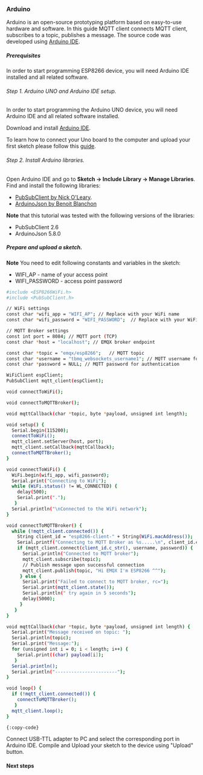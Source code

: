 ### Arduino
Arduino is an open-source prototyping platform based on easy-to-use hardware and software. 
In this guide MQTT client connects MQTT client, subscribes to a topic, publishes a message.
The source code was developed using [Arduino IDE](https://www.arduino.cc/en/software).

##### Prerequisites

In order to start programming ESP8266 device, you will need Arduino IDE installed and all related software.

###### Step 1. Arduino UNO and Arduino IDE setup.
In order to start programming the Arduino UNO device, you will need Arduino IDE and all related software installed.

Download and install [Arduino IDE](https://www.arduino.cc/en/Main/Software).

To learn how to connect your Uno board to the computer and upload your first sketch please follow this [guide](https://www.arduino.cc/en/Guide/ArduinoUno).

###### Step 2. Install Arduino libraries.

Open Arduino IDE and go to **Sketch -> Include Library -> Manage Libraries**.
Find and install the following libraries:

- [PubSubClient by Nick O'Leary](http://pubsubclient.knolleary.net/).
- [ArduinoJson by Benoit Blanchon](https://github.com/bblanchon/ArduinoJson)

**Note** that this tutorial was tested with the following versions of the libraries:

- PubSubClient 2.6
- ArduinoJson 5.8.0 

##### Prepare and upload a sketch.

**Note** You need to edit following constants and variables in the sketch:

- WIFI_AP - name of your access point
- WIFI_PASSWORD - access point password

```bash
#include <ESP8266WiFi.h>
#include <PubSubClient.h>

// WiFi settings
const char *wifi_app = "WIFI_AP"; // Replace with your WiFi name
const char *wifi_password = "WIFI_PASSWORD";  // Replace with your WiFi password

// MQTT Broker settings
const int port = 8084; // MQTT port (TCP)
const char *host = "localhost"; // EMQX broker endpoint

const char *topic = "emqx/esp8266";   // MQTT topic
const char *username = "tbmq_websockets_username1"; // MQTT username for authentication
const char *password = NULL; // MQTT password for authentication

WiFiClient espClient;
PubSubClient mqtt_client(espClient);

void connectToWiFi();

void connectToMQTTBroker();

void mqttCallback(char *topic, byte *payload, unsigned int length);

void setup() {
  Serial.begin(115200);
  connectToWiFi();
  mqtt_client.setServer(host, port);
  mqtt_client.setCallback(mqttCallback);
  connectToMQTTBroker();
}

void connectToWiFi() {
  WiFi.begin(wifi_app, wifi_password);
  Serial.print("Connecting to WiFi");
  while (WiFi.status() != WL_CONNECTED) {
    delay(500);
    Serial.print(".");
   }
  Serial.println("\nConnected to the WiFi network");
}

void connectToMQTTBroker() {
  while (!mqtt_client.connected()) {
    String client_id = "esp8266-client-" + String(WiFi.macAddress());
    Serial.printf("Connecting to MQTT Broker as %s.....\n", client_id.c_str());
    if (mqtt_client.connect(client_id.c_str(), username, password)) {
      Serial.println("Connected to MQTT broker");
      mqtt_client.subscribe(topic);
      // Publish message upon successful connection
      mqtt_client.publish(topic, "Hi EMQX I'm ESP8266 ^^");
     } else {
      Serial.print("Failed to connect to MQTT broker, rc=");
      Serial.print(mqtt_client.state());
      Serial.println(" try again in 5 seconds");
      delay(5000);
     }
   }
}

void mqttCallback(char *topic, byte *payload, unsigned int length) {
  Serial.print("Message received on topic: ");
  Serial.println(topic);
  Serial.print("Message:");
  for (unsigned int i = 0; i < length; i++) {
    Serial.print((char) payload[i]);
   }
  Serial.println();
  Serial.println("-----------------------");
}

void loop() {
  if (!mqtt_client.connected()) {
    connectToMQTTBroker();
   }
  mqtt_client.loop();
}

{:copy-code}
```

Connect USB-TTL adapter to PC and select the corresponding port in Arduino IDE. Compile and Upload your sketch to the device using "Upload" button.

#### Next steps

